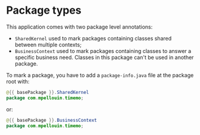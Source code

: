 # Package types

This application comes with two package level annotations:

- `SharedKernel` used to mark packages containing classes shared between multiple contexts;
- `BusinessContext` used to mark packages containing classes to answer a specific business need. Classes in this package can't be used in another package.

To mark a package, you have to add a `package-info.java` file at the package root with:

```java
@{{ basePackage }}.SharedKernel
package com.mpellouin.timemo;

```

or:

```java
@{{ basePackage }}.BusinessContext
package com.mpellouin.timemo;

```
